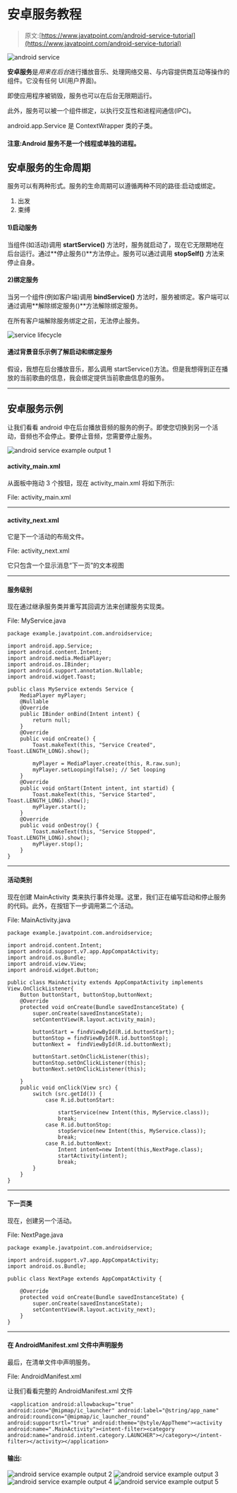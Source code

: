 # 安卓服务教程

> 原文:[https://www.javatpoint.com/android-service-tutorial](https://www.javatpoint.com/android-service-tutorial)

![android service](../Images/34ebfe58bcea95cc4c2e8c3d0b92995c.png)

**安卓服务**是*用来在后台*进行播放音乐、处理网络交易、与内容提供商互动等操作的组件。它没有任何 UI(用户界面)。

即使应用程序被销毁，服务也可以在后台无限期运行。

此外，服务可以被一个组件绑定，以执行交互性和进程间通信(IPC)。

android.app.Service 是 ContextWrapper 类的子类。

#### 注意:Android 服务不是一个线程或单独的进程。

## 安卓服务的生命周期

服务可以有两种形式。服务的生命周期可以遵循两种不同的路径:启动或绑定。

1.  出发
2.  束缚

#### 1)启动服务

当组件(如活动)调用 **startService()** 方法时，服务就启动了，现在它无限期地在后台运行。通过**停止服务()**方法停止。服务可以通过调用 **stopSelf()** 方法来停止自身。

#### 2)绑定服务

当另一个组件(例如客户端)调用 **bindService()** 方法时，服务被绑定。客户端可以通过调用**解除绑定服务()**方法解除绑定服务。

在所有客户端解除服务绑定之前，无法停止服务。

![service lifecycle](../Images/ff23f7885f2a9ba82c591a650a7fde5c.png)

#### 通过背景音乐示例了解启动和绑定服务

假设，我想在后台播放音乐，那么调用 startService()方法。但是我想得到正在播放的当前歌曲的信息，我会绑定提供当前歌曲信息的服务。

* * *

## 安卓服务示例

让我们看看 android 中在后台播放音频的服务的例子。即使您切换到另一个活动，音频也不会停止。要停止音频，您需要停止服务。

![android service example output 1](../Images/7d11fbc987d2387a83275f49b52eaa78.png)

#### activity_main.xml

从面板中拖动 3 个按钮，现在 activity_main.xml 将如下所示:

File: activity_main.xml

* * *

#### activity_next.xml

它是下一个活动的布局文件。

File: activity_next.xml

它只包含一个显示消息“下一页”的文本视图

* * *

#### 服务级别

现在通过继承服务类并重写其回调方法来创建服务实现类。

File: MyService.java

```
package example.javatpoint.com.androidservice;

import android.app.Service;
import android.content.Intent;
import android.media.MediaPlayer;
import android.os.IBinder;
import android.support.annotation.Nullable;
import android.widget.Toast;

public class MyService extends Service {
    MediaPlayer myPlayer;
    @Nullable
    @Override
    public IBinder onBind(Intent intent) {
        return null;
    }
    @Override
    public void onCreate() {
        Toast.makeText(this, "Service Created", Toast.LENGTH_LONG).show();

        myPlayer = MediaPlayer.create(this, R.raw.sun);
        myPlayer.setLooping(false); // Set looping
    }
    @Override
    public void onStart(Intent intent, int startid) {
        Toast.makeText(this, "Service Started", Toast.LENGTH_LONG).show();
        myPlayer.start();
    }
    @Override
    public void onDestroy() {
        Toast.makeText(this, "Service Stopped", Toast.LENGTH_LONG).show();
        myPlayer.stop();
    }
}

```

* * *

#### 活动类别

现在创建 MainActivity 类来执行事件处理。这里，我们正在编写启动和停止服务的代码。此外，在按钮下一步调用第二个活动。

File: MainActivity.java

```
package example.javatpoint.com.androidservice;

import android.content.Intent;
import android.support.v7.app.AppCompatActivity;
import android.os.Bundle;
import android.view.View;
import android.widget.Button;

public class MainActivity extends AppCompatActivity implements View.OnClickListener{
    Button buttonStart, buttonStop,buttonNext;
    @Override
    protected void onCreate(Bundle savedInstanceState) {
        super.onCreate(savedInstanceState);
        setContentView(R.layout.activity_main);

        buttonStart = findViewById(R.id.buttonStart);
        buttonStop = findViewById(R.id.buttonStop);
        buttonNext =  findViewById(R.id.buttonNext);

        buttonStart.setOnClickListener(this);
        buttonStop.setOnClickListener(this);
        buttonNext.setOnClickListener(this);

    }
    public void onClick(View src) {
        switch (src.getId()) {
            case R.id.buttonStart:

                startService(new Intent(this, MyService.class));
                break;
            case R.id.buttonStop:
                stopService(new Intent(this, MyService.class));
                break;
            case R.id.buttonNext:
                Intent intent=new Intent(this,NextPage.class);
                startActivity(intent);
                break;
        }
    }
}

```

* * *

#### 下一页类

现在，创建另一个活动。

File: NextPage.java

```
package example.javatpoint.com.androidservice;

import android.support.v7.app.AppCompatActivity;
import android.os.Bundle;

public class NextPage extends AppCompatActivity {

    @Override
    protected void onCreate(Bundle savedInstanceState) {
        super.onCreate(savedInstanceState);
        setContentView(R.layout.activity_next);
    }
}

```

* * *

#### 在 AndroidManifest.xml 文件中声明服务

最后，在清单文件中声明服务。

File: AndroidManifest.xml

让我们看看完整的 AndroidManifest.xml 文件

```
 <application android:allowbackup="true" android:icon="@mipmap/ic_launcher" android:label="@string/app_name" android:roundicon="@mipmap/ic_launcher_round" android:supportsrtl="true" android:theme="@style/AppTheme"><activity android:name=".MainActivity"><intent-filter><category android:name="android.intent.category.LAUNCHER"></category></intent-filter></activity></application> 

```

#### 输出:

![android service example output 2](../Images/564b4126f907609b84f50399e63979da.png) ![android service example output 3](../Images/1bbd30e4df27a2553928b288c68acd06.png)
![android service example output 4](../Images/ae42e275d01dea8253f7d9b061d98deb.png) ![android service example output 5](../Images/12e7fc71968699049bd00ba90bf5eb63.png)